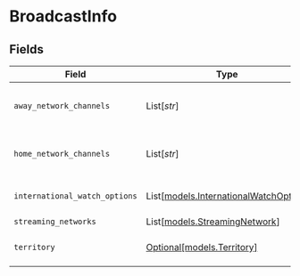 # BroadcastInfo


## Fields

| Field                                                                          | Type                                                                           | Required                                                                       | Description                                                                    |
| ------------------------------------------------------------------------------ | ------------------------------------------------------------------------------ | ------------------------------------------------------------------------------ | ------------------------------------------------------------------------------ |
| `away_network_channels`                                                        | List[*str*]                                                                    | :heavy_minus_sign:                                                             | Networks broadcasting in away market                                           |
| `home_network_channels`                                                        | List[*str*]                                                                    | :heavy_minus_sign:                                                             | Networks broadcasting in home market                                           |
| `international_watch_options`                                                  | List[[models.InternationalWatchOption](../models/internationalwatchoption.md)] | :heavy_minus_sign:                                                             | International viewing options                                                  |
| `streaming_networks`                                                           | List[[models.StreamingNetwork](../models/streamingnetwork.md)]                 | :heavy_minus_sign:                                                             | N/A                                                                            |
| `territory`                                                                    | [Optional[models.Territory]](../models/territory.md)                           | :heavy_minus_sign:                                                             | Broadcast territory scope                                                      |